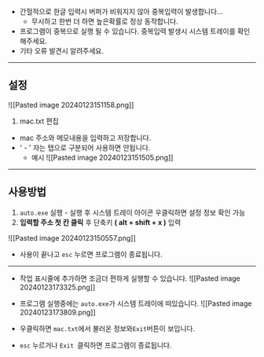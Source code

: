 - 간헐적으로 한글 입력시 버퍼가 비워지지 않아 중복입력이 발생합니다...
	- 무시하고 한번 더 하면 높은확률로 정상 동작합니다.
- 프로그램이 중복으로 실행 될 수 있습니다. 중복입력 발생시 시스템 트레이를 확인해주세요.
- 기타 오류 발견시 알려주세요.
---

## 설정
![[Pasted image 20240123151158.png]]
1. mac.txt 편집
- mac 주소와 메모내용을 입력하고 저장합니다.
- ' - ' 자는 탭으로 구분되어 사용하면 안됩니다.
	- 예시
		 ![[Pasted image 20240123151505.png]]
---
## 사용방법
1. `auto.exe` 실행 - 실행 후 시스템 트레이 아이콘 우클릭하면 설정 정보 확인 가능
2. **입력할 주소 첫 칸 클릭** 후 단축키 **( alt + shift + x )** 입력

![[Pasted image 20240123150557.png]]

- 사용이 끝나고 `esc` 누르면 프로그램이 종료됩니다.

---
- 작업 표시줄에 추가하면 조금더 편하게 실행할 수 있습니다.
	![[Pasted image 20240123173325.png]]

- 프로그램 실행중에는 `auto.exe`가 시스템 트레이에 떠있습니다.
	![[Pasted image 20240123173809.png]] 
- 우클릭하면 `mac.txt`에서 불러온 정보와` Exit `버튼이 보입니다.
- `esc` 누르거나 `Exit `클릭하면 프로그램이 종료됩니다.